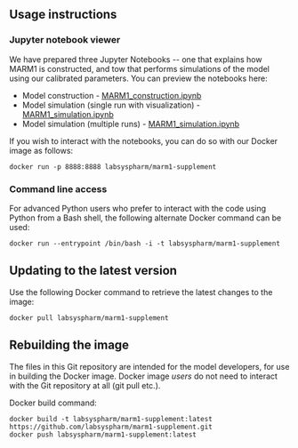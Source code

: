## Usage instructions

### Jupyter notebook viewer

We have prepared three Jupyter Notebooks -- one that explains how MARM1 is constructed,
and tow that performs simulations of the model using our calibrated parameters.
You can preview the notebooks here:

* Model construction - [MARM1_construction.ipynb](https://github.com/labsyspharm/marm1-supplement/blob/master/resources/MARM1_construction.ipynb)
* Model simulation (single run with visualization) - [MARM1_simulation.ipynb](https://github.com/labsyspharm/marm1-supplement/blob/master/resources/MARM1_simulation_single_run.ipynb)
* Model simulation (multiple runs) - [MARM1_simulation.ipynb](https://github.com/labsyspharm/marm1-supplement/blob/master/resources/MARM1_simulation_multiple_runs.ipynb)

If you wish to interact with the notebooks, you can do so with our Docker image as follows:

```
docker run -p 8888:8888 labsyspharm/marm1-supplement
``` 

### Command line access

For advanced Python users who prefer to interact with the code using Python from a Bash shell,
the following alternate Docker command can be used:

```
docker run --entrypoint /bin/bash -i -t labsyspharm/marm1-supplement
``` 

## Updating to the latest version

Use the following Docker command to retrieve the latest changes to the image:

```
docker pull labsyspharm/marm1-supplement
```

## Rebuilding the image

The files in this Git repository are intended for the model developers, for use in building
the Docker image. Docker image *users* do not need to interact with the Git repository
at all (git pull etc.).

Docker build command:

```
docker build -t labsyspharm/marm1-supplement:latest https://github.com/labsyspharm/marm1-supplement.git
docker push labsyspharm/marm1-supplement:latest
```
